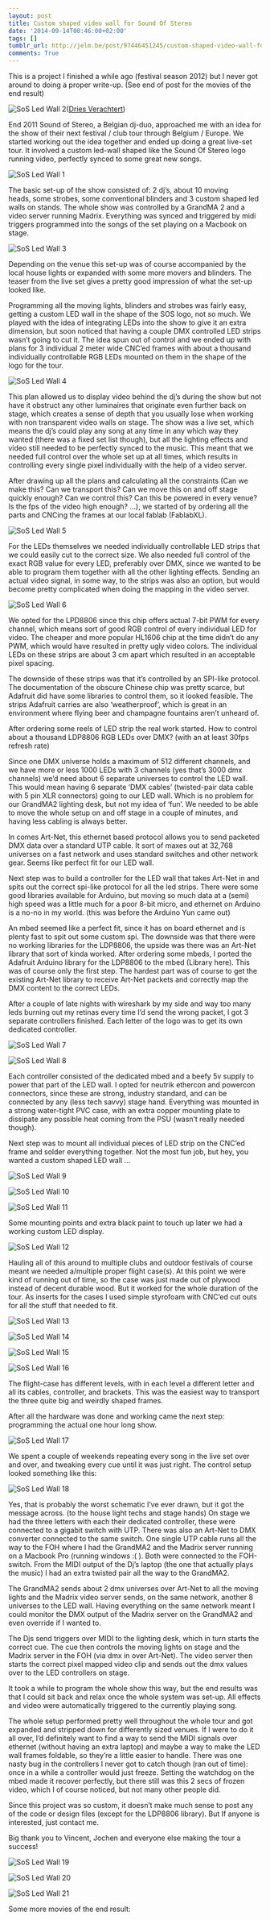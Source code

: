 ```yaml
---
layout: post
title: Custom shaped video wall for Sound Of Stereo
date: '2014-09-14T00:46:00+02:00'
tags: []
tumblr_url: http://jelm.be/post/97446451245/custom-shaped-video-wall-for-sound-of-stereo
comments: True
---
```

This is a project I finished a while ago (festival season 2012) but I never got around to doing a proper write-up. (See end of post for the movies of the end result)

![SoS Led Wall 2](/images/2014-09-14-custom-shaped-video-wall-for-sound-of-stereo-2.jpg)([Dries Verachtert](https://www.flickr.com/photos/driesverachtert/7782690474))

End 2011 Sound of Stereo, a Belgian dj-duo, approached me with an idea for the show of their next festival / club tour through Belgium / Europe. We started working out the idea together and ended up doing a great live-set tour. It involved a custom led-wall shaped like the Sound Of Stereo logo running video, perfectly synced to some great new songs.

<!--more-->

![SoS Led Wall 1](/images/2014-09-14-custom-shaped-video-wall-for-sound-of-stereo-1.jpg)

The basic set-up of the show consisted of: 2 dj’s, about 10 moving heads, some strobes, some conventional blinders and 3 custom shaped led walls on stands. The whole show was controlled by a GrandMA 2 and a video server running Madrix. Everything was synced and triggered by midi triggers programmed into the songs of the set playing on a Macbook on stage.

![SoS Led Wall 3](/images/2014-09-14-custom-shaped-video-wall-for-sound-of-stereo-3.png)

Depending on the venue this set-up was of course accompanied by the local house lights or expanded with some more movers and blinders.
The teaser from the live set gives a pretty good impression of what the set-up looked like.

Programming all the moving lights, blinders and strobes was fairly easy, getting a custom LED wall in the shape of the SOS logo, not so much.
We played with the idea of integrating LEDs into the show to give it an extra dimension, but soon noticed that having a couple DMX controlled LED strips wasn’t going to cut it. The idea spun out of control and we ended up with plans for 3 individual 2 meter wide CNC’ed frames with about a thousand individually controllable RGB LEDs mounted on them in the shape of the logo for the tour.

![SoS Led Wall 4](/images/2014-09-14-custom-shaped-video-wall-for-sound-of-stereo-4.png)

This plan allowed us to display video behind the dj’s during the show but not have it obstruct any other luminaires that originate even further back on stage, which creates a sense of depth that you usually lose when working with non transparent video walls on stage. The show was a live set, which means the dj’s could play any song at any time in any which way they wanted (there was a fixed set list though), but all the lighting effects and video still needed to be perfectly synced to the music. This meant that we needed full control over the whole set up at all times, which results in controlling every single pixel individually with the help of a video server.

After drawing up all the plans and calculating all the constraints (Can we make this? Can we transport this? Can we move this on and off stage quickly enough? Can we control this? Can this be powered in every venue? Is the fps of the video high enough? …), we started of by ordering all the parts and CNCing the frames at our local fablab (FablabXL).

![SoS Led Wall 5](/images/2014-09-14-custom-shaped-video-wall-for-sound-of-stereo-5.jpg)

For the LEDs themselves we needed individually controllable LED strips that we could easily cut to the correct size. We also needed full control of the exact RGB value for every LED, preferably over DMX, since we wanted to be able to program them together with all the other lighting effects. Sending an actual video signal, in some way, to the strips was also an option, but would become pretty complicated when doing the mapping in the video server.

![SoS Led Wall 6](/images/2014-09-14-custom-shaped-video-wall-for-sound-of-stereo-6.jpg)

We opted for the LPD8806 since this chip offers actual 7-bit PWM for every channel, which means sort of good RGB control of every individual LED for video. The cheaper and more popular HL1606 chip at the time didn’t do any PWM, which would have resulted in pretty ugly video colors. The individual LEDs on these strips are about 3 cm apart which resulted in an acceptable pixel spacing.

The downside of these strips was that it’s controlled by an SPI-like protocol. The documentation of the obscure Chinese chip was pretty scarce, but Adafruit did have some libraries to control them, so it looked feasible. The strips Adafruit carries are also ‘weatherproof’, which is great in an environment where flying beer and champagne fountains aren’t unheard of.

After ordering some reels of LED strip the real work started. How to control about a thousand LDP8806 RGB LEDs over DMX? (with an at least 30fps refresh rate)

Since one DMX universe holds a maximum of 512 different channels, and we have more or less 1000 LEDs with 3 channels (yes that’s 3000 dmx channels) we’d need about 6 separate universes to control the LED wall. This would mean having 6 separate ‘DMX cables’ (twisted-pair data cable with 5 pin XLR connectors) going to our LED wall. Which is no problem for our GrandMA2 lighting desk, but not my idea of ‘fun’. We needed to be able to move the whole setup on and off stage in a couple of minutes, and having less cabling is always better.

In comes Art-Net, this ethernet based protocol allows you to send packeted DMX data over a standard UTP cable. It sort of maxes out at 32,768 universes on a fast network and uses standard switches and other network gear. Seems like perfect fit for our LED wall.

Next step was to build a controller for the LED wall that takes Art-Net in and spits out the correct spi-like protocol for all the led strips. There were some good libraries available for Arduino, but moving so much data at a (semi) high speed was a little much for a poor 8-bit micro, and ethernet on Arduino is a no-no in my world. (this was before the Arduino Yun came out)

An mbed seemed like a perfect fit, since it has on board ethernet and is plenty fast to spit out some custom spi. The downside was that there were no working libraries for the LDP8806, the upside was there was an Art-Net library that sort of kinda worked.
After ordering some mbeds, I ported the Adafruit Arduino library for the LDP8806 to the mbed (Library here). This was of course only the first step. The hardest part was of course to get the existing Art-Net library to receive Art-Net packets and correctly map the DMX content to the correct LEDs.

After a couple of late nights with wireshark by my side and way too many leds burning out my retinas every time I’d send the wrong packet, I got 3 separate controllers finished. Each letter of the logo was to get its own dedicated controller.

![SoS Led Wall 7](/images/2014-09-14-custom-shaped-video-wall-for-sound-of-stereo-7.jpg)

![SoS Led Wall 8](/images/2014-09-14-custom-shaped-video-wall-for-sound-of-stereo-8.jpg)

Each controller consisted of the dedicated mbed and a beefy 5v supply to power that part of the LED wall. I opted for neutrik ethercon and powercon connectors, since these are strong, industry standard, and can be connected by any (less tech savvy) stage hand. Everything was mounted in a strong water-tight PVC case, with an extra copper mounting plate to dissipate any possible heat coming from the PSU (wasn’t really needed though).

Next step was to mount all individual pieces of LED strip on the CNC’ed frame and solder everything together. Not the most fun job, but hey, you wanted a custom shaped LED wall …

![SoS Led Wall 9](/images/2014-09-14-custom-shaped-video-wall-for-sound-of-stereo-9.jpg)

![SoS Led Wall 10](/images/2014-09-14-custom-shaped-video-wall-for-sound-of-stereo-10.jpg)

![SoS Led Wall 11](/images/2014-09-14-custom-shaped-video-wall-for-sound-of-stereo-11.jpg)

Some mounting points and extra black paint to touch up later we had a working custom LED display.

![SoS Led Wall 12](/images/2014-09-14-custom-shaped-video-wall-for-sound-of-stereo-12.png)

Hauling all of this around to multiple clubs and outdoor festivals of course meant we needed a/multiple proper flight case(s). At this point we were kind of running out of time, so the case was just made out of plywood instead of decent durable wood. But it worked for the whole duration of the tour. As inserts for the cases I used simple styrofoam with CNC’ed cut outs for all the stuff that needed to fit.

![SoS Led Wall 13](/images/2014-09-14-custom-shaped-video-wall-for-sound-of-stereo-13.jpg)

![SoS Led Wall 14](/images/2014-09-14-custom-shaped-video-wall-for-sound-of-stereo-14.jpg)

![SoS Led Wall 15](/images/2014-09-14-custom-shaped-video-wall-for-sound-of-stereo-15.jpg)

![SoS Led Wall 16](/images/2014-09-14-custom-shaped-video-wall-for-sound-of-stereo-16.jpg)

The flight-case has different levels, with in each level a different letter and all its cables, controller, and brackets. This was the easiest way to transport the three quite big and weirdly shaped frames.

After all the hardware was done and working came the next step: programming the actual one hour long show. 

![SoS Led Wall 17](/images/2014-09-14-custom-shaped-video-wall-for-sound-of-stereo-17.jpg)

We spent a couple of weekends repeating every song in the live set over and over, and tweaking every cue until it was just right.
The control setup looked something like this:

![SoS Led Wall 18](/images/2014-09-14-custom-shaped-video-wall-for-sound-of-stereo-18.jpg)

Yes, that is probably the worst schematic I’ve ever drawn, but it got the message across. (to the house light techs and stage hands)
On stage we had the three letters with each their dedicated controller, these were connected to a gigabit switch with UTP. There was also an Art-Net to DMX converter connected to the same switch. One single UTP cable runs all the way to the FOH where I had the GrandMA2 and the Madrix server running on a Macbook Pro (running windows :( ). Both were connected to the FOH-switch. From the MIDI output of the Dj’s laptop (the one that actually plays the music) I had an extra twisted pair all the way to the GrandMA2.

The GrandMA2 sends about 2 dmx universes over Art-Net to all the moving lights and the Madrix video server sends, on the same network, another 8 universes to the LED wall. Having everything on the same network meant I could monitor the DMX output of the Madrix server on the GrandMA2 and even override if I wanted to.

The Djs send triggers over MIDI to the lighting desk, which in turn starts the correct cue. The cue then controls the moving lights on stage and the Madrix server in the FOH (via dmx in over Art-Net). The video server then starts the correct pixel mapped video clip and sends out the dmx values over to the LED controllers on stage.

It took a while to program the whole show this way, but the end results was that I could sit back and relax once the whole system was set-up. All effects and video were automatically triggered to the currently playing song.

The whole setup performed pretty well throughout the whole tour and got expanded and stripped down for differently sized venues. If I were to do it all over, I’d definitely want to find a way to send the MIDI signals over ethernet (without having an extra laptop) and maybe a way to make the LED wall frames foldable, so they’re a little easier to handle. There was one nasty bug in the controllers I never got to catch though (ran out of time): once in a while a controller would just freeze. Setting the watchdog on the mbed made it recover perfectly, but there still was this 2 secs of frozen video, which I of course noticed, but not many other people did.

Since this project was so custom, it doesn’t make much sense to post any of the code or design files (except for the LDP8806 library). But If anyone is interested, just contact me.

Big thank you to Vincent, Jochen and everyone else making the tour a success!

![SoS Led Wall 19](/images/2014-09-14-custom-shaped-video-wall-for-sound-of-stereo-19.jpg)

![SoS Led Wall 20](/images/2014-09-14-custom-shaped-video-wall-for-sound-of-stereo-20.jpg)

![SoS Led Wall 21](/images/2014-09-14-custom-shaped-video-wall-for-sound-of-stereo-21.jpg)

Some more movies of the end result:





